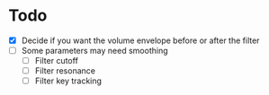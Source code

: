 # Todo
- [X] Decide if you want the volume envelope before or after the filter
- [ ] Some parameters may need smoothing
	- [ ] Filter cutoff
	- [ ] Filter resonance
	- [ ] Filter key tracking

